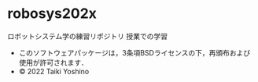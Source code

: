 # robosys202x
ロボットシステム学の練習リポジトリ
授業での学習


 * このソフトウェアパッケージは，3条項BSDライセンスの下，再頒布および使用が許可されます．
 * © 2022 Taiki Yoshino
